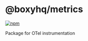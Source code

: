 # @boxyhq/metrics

<a href="https://www.npmjs.com/package/@boxyhq/metrics"><img src="https://img.shields.io/npm/v/@boxyhq/metrics.svg" alt="npm" ></a>

Package for OTel instrumentation
